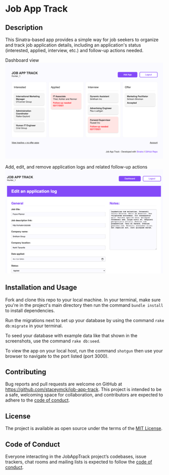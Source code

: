 # Job App Track

## Description

This Sinatra-based app provides a simple way for job seekers to organize and track job application details, including an application's status (interested, applied, interview, etc.) and follow-up actions needed. 

Dashboard view
<br><img src="public/images/job_track_ui_1.png" alt="Kanban-style dashboard view of job apps" width="500">

Add, edit, and remove application logs and related follow-up actions
<br><img src="public/images/job_track_ui_2.png" alt="Form to edit application details" width="500">

## Installation and Usage

Fork and clone this repo to your local machine. In your terminal, make sure you're in the project's main directory then run the command `bundle install` to install dependencies. 

Run the migrations next to set up your database by using the command `rake db:migrate` in your terminal.

To seed your database with example data like that shown in the screenshots, use the command `rake db:seed`.

To view the app on your local host, run the command `shotgun` then use your browser to navigate to the port listed (port 3000).

## Contributing

Bug reports and pull requests are welcome on GitHub at https://github.com/staceymck/job-app-track. This project is intended to be a safe, welcoming space for collaboration, and contributors are expected to adhere to the [code of conduct](https://github.com/staceymck/job-app-track/blob/main/CODE_OF_CONDUCT.md).

## License

The project is available as open source under the terms of the [MIT License](https://opensource.org/licenses/MIT).

## Code of Conduct

Everyone interacting in the JobAppTrack project’s codebases, issue trackers, chat rooms and mailing lists is expected to follow the [code of conduct](https://github.com/staceymck/job-app-track/blob/main/CODE_OF_CONDUCT.md).